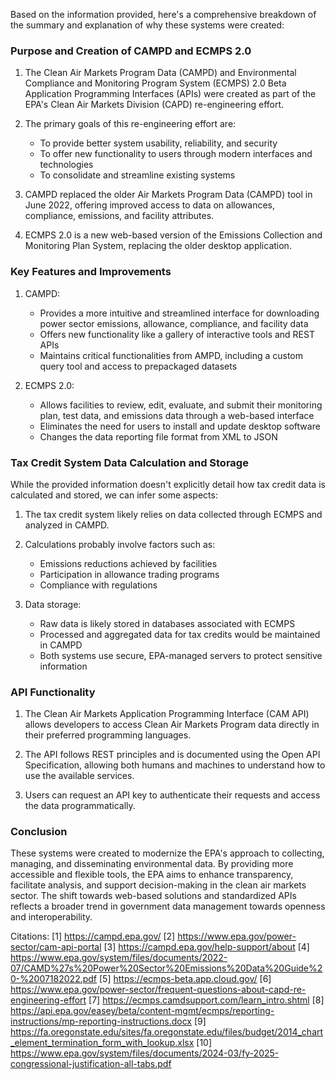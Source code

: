 Based on the information provided, here's a comprehensive breakdown of the summary and explanation of why these systems were created:

### Purpose and Creation of CAMPD and ECMPS 2.0

1. The Clean Air Markets Program Data (CAMPD) and Environmental Compliance and Monitoring Program System (ECMPS) 2.0 Beta Application Programming Interfaces (APIs) were created as part of the EPA's Clean Air Markets Division (CAPD) re-engineering effort.

2. The primary goals of this re-engineering effort are:

   - To provide better system usability, reliability, and security
   - To offer new functionality to users through modern interfaces and technologies
   - To consolidate and streamline existing systems

3. CAMPD replaced the older Air Markets Program Data (CAMPD) tool in June 2022, offering improved access to data on allowances, compliance, emissions, and facility attributes.

4. ECMPS 2.0 is a new web-based version of the Emissions Collection and Monitoring Plan System, replacing the older desktop application.

### Key Features and Improvements

1. CAMPD:

   - Provides a more intuitive and streamlined interface for downloading power sector emissions, allowance, compliance, and facility data
   - Offers new functionality like a gallery of interactive tools and REST APIs
   - Maintains critical functionalities from AMPD, including a custom query tool and access to prepackaged datasets

2. ECMPS 2.0:
   - Allows facilities to review, edit, evaluate, and submit their monitoring plan, test data, and emissions data through a web-based interface
   - Eliminates the need for users to install and update desktop software
   - Changes the data reporting file format from XML to JSON

### Tax Credit System Data Calculation and Storage

While the provided information doesn't explicitly detail how tax credit data is calculated and stored, we can infer some aspects:

1. The tax credit system likely relies on data collected through ECMPS and analyzed in CAMPD.

2. Calculations probably involve factors such as:

   - Emissions reductions achieved by facilities
   - Participation in allowance trading programs
   - Compliance with regulations

3. Data storage:
   - Raw data is likely stored in databases associated with ECMPS
   - Processed and aggregated data for tax credits would be maintained in CAMPD
   - Both systems use secure, EPA-managed servers to protect sensitive information

### API Functionality

1. The Clean Air Markets Application Programming Interface (CAM API) allows developers to access Clean Air Markets Program data directly in their preferred programming languages.

2. The API follows REST principles and is documented using the Open API Specification, allowing both humans and machines to understand how to use the available services.

3. Users can request an API key to authenticate their requests and access the data programmatically.

### Conclusion

These systems were created to modernize the EPA's approach to collecting, managing, and disseminating environmental data. By providing more accessible and flexible tools, the EPA aims to enhance transparency, facilitate analysis, and support decision-making in the clean air markets sector. The shift towards web-based solutions and standardized APIs reflects a broader trend in government data management towards openness and interoperability.

Citations:
[1] https://campd.epa.gov/
[2] https://www.epa.gov/power-sector/cam-api-portal
[3] https://campd.epa.gov/help-support/about
[4] https://www.epa.gov/system/files/documents/2022-07/CAMD%27s%20Power%20Sector%20Emissions%20Data%20Guide%20-%2007182022.pdf
[5] https://ecmps-beta.app.cloud.gov/
[6] https://www.epa.gov/power-sector/frequent-questions-about-capd-re-engineering-effort
[7] https://ecmps.camdsupport.com/learn_intro.shtml
[8] https://api.epa.gov/easey/beta/content-mgmt/ecmps/reporting-instructions/mp-reporting-instructions.docx
[9] https://fa.oregonstate.edu/sites/fa.oregonstate.edu/files/budget/2014_chart_element_termination_form_with_lookup.xlsx
[10] https://www.epa.gov/system/files/documents/2024-03/fy-2025-congressional-justification-all-tabs.pdf
